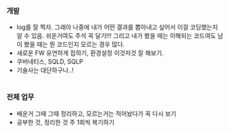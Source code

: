 ### 개발
- log를 잘 찍자. 그래야 나중에 내가 어떤 결과를 뽑아내고 싶어서 이걸 코딩했는지 알 수 있음. 쉬운거여도 주석 꼭 달기!!! 그리고 내가 봤을 때는 이해되는 코드여도 남이 봤을 때는 뭔 코드인지 모르는 경우 많다.
- 새로운 FW 유연하게 접하기, 환경설정 이것저것 잘 해보기.
- 쿠버네티스, SQLD, SQLP
- 기술사는 대단하구나..!
<br/><br/>

### 전체 업무
- 배운거 그때 그때 정리하고, 모르는거는 적어놨다가 꼭 다시 보기
- 공부한 것, 정리한 것 주 1회씩 복기하기
<br/><br/>
